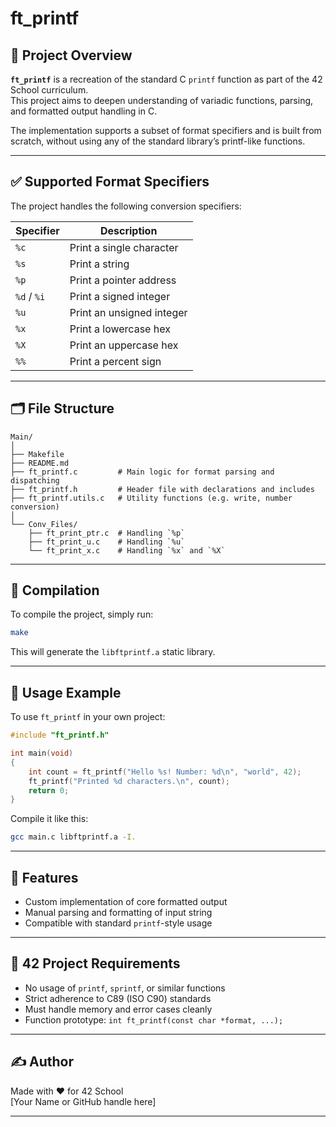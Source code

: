 # ft_printf

## 📌 Project Overview

**`ft_printf`** is a recreation of the standard C `printf` function as part of the 42 School curriculum.  
This project aims to deepen understanding of variadic functions, parsing, and formatted output handling in C.

The implementation supports a subset of format specifiers and is built from scratch, without using any of the standard library’s printf-like functions.

---

## ✅ Supported Format Specifiers

The project handles the following conversion specifiers:

| Specifier | Description              |
|-----------|--------------------------|
| `%c`      | Print a single character |
| `%s`      | Print a string           |
| `%p`      | Print a pointer address  |
| `%d` / `%i` | Print a signed integer |
| `%u`      | Print an unsigned integer|
| `%x`      | Print a lowercase hex    |
| `%X`      | Print an uppercase hex   |
| `%%`      | Print a percent sign     |

---

## 🗂️ File Structure

```
Main/
│
├── Makefile
├── README.md
├── ft_printf.c         # Main logic for format parsing and dispatching
├── ft_printf.h         # Header file with declarations and includes
├── ft_printf.utils.c   # Utility functions (e.g. write, number conversion)
│
└── Conv_Files/
    ├── ft_print_ptr.c  # Handling `%p`
    ├── ft_print_u.c    # Handling `%u`
    └── ft_print_x.c    # Handling `%x` and `%X`
```

---

## 🔧 Compilation

To compile the project, simply run:

```bash
make
```

This will generate the `libftprintf.a` static library.

---

## 🧪 Usage Example

To use `ft_printf` in your own project:

```c
#include "ft_printf.h"

int main(void)
{
    int count = ft_printf("Hello %s! Number: %d\n", "world", 42);
    ft_printf("Printed %d characters.\n", count);
    return 0;
}
```

Compile it like this:

```bash
gcc main.c libftprintf.a -I.
```

---

## 🚀 Features

- Custom implementation of core formatted output
- Manual parsing and formatting of input string
- Compatible with standard `printf`-style usage

---

## 🏫 42 Project Requirements

- No usage of `printf`, `sprintf`, or similar functions
- Strict adherence to C89 (ISO C90) standards
- Must handle memory and error cases cleanly
- Function prototype: `int ft_printf(const char *format, ...);`

---

## ✍️ Author

Made with ❤️ for 42 School  
[Your Name or GitHub handle here]

---
